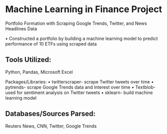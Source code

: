 # Machine Learning in Finance Project
Portfolio Formation with Scraping Google Trends, Twitter, and News Headlines Data 

•	Constructed a portfolio by building a machine learning model to predict performance of 10 ETFs using scraped data

## Tools Utilized:
Python, Pandas, Microsoft Excel

Packages/Libraries:
•	twitterscraper- scrape Twitter tweets over time
•	pytrends- scrape Google Trends data and interest over time
•	Textblob- used for sentiment analysis on Twitter tweets
•	sklearn- build machine learning model

## Databases/Sources Parsed:
Reuters News, CNN, Twitter, Google Trends
